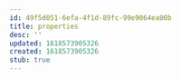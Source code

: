 ```yaml
---
id: 49f5d051-6efa-4f1d-89fc-99e9064ea00b
title: properties
desc: ''
updated: 1618573905326
created: 1618573905326
stub: true
---
```


